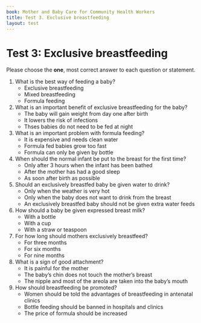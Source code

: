 ```yaml
---
book: Mother and Baby Care for Community Health Workers
title: Test 3. Exclusive breastfeeding
layout: test
---
```


# Test 3: Exclusive breastfeeding

Please choose the **one**, most correct answer to each question or statement.


1.	What is the best way of feeding a baby?
	+	Exclusive breastfeeding
	-	Mixed breastfeeding
	-	Formula feeding
2.	What is an important benefit of exclusive breastfeeding for the baby?
	-	The baby will gain weight from day one after birth
	+	It lowers the risk of infections
	-	Thses babies do not need to be fed at night
3.	What is an important problem with formula feeding?
	+	It is expensive and needs clean water
	-	Formula fed babies grow too fast
	-	Formula can only be given by bottle
5.	When should the normal infant be put to the breast for the first time?
	-	Only after 3 hours when the infant has been bathed
	-	After the mother has had a good sleep
	+	As soon after birth as possible
6.	Should an exclusively breastfed baby be given water to drink?
	-	Only when the weather is very hot
	-	Only when the baby does not want to drink from the breast
	+	An exclusively breastfed baby should not be given extra water feeds
7.	How should a baby be given expressed breast milk?
	-	With a bottle
	+	With a cup
	-	With a straw or teaspoon
8.	For how long should mothers exclusively breastfeed?
	-	For three months
	+	For six months
	-	For nine months
9.	What is a sign of good attachment?
	-	It is painful for the mother
	-	The baby’s chin does not touch the mother’s breast
	+	The nipple and most of the areola are taken into the baby’s mouth
10.	How should breastfeeding be promoted?
	+	Women should be told the advantages of breastfeeding in antenatal clinics
	-	Bottle feeding should be banned in hospitals and clinics
	-	The price of formula should be increased